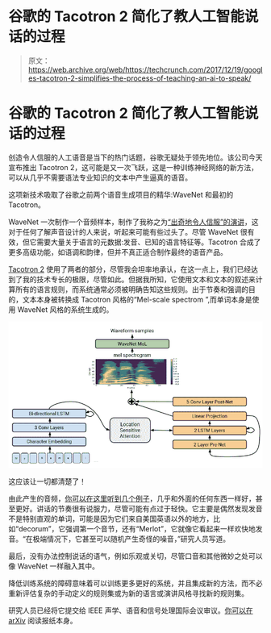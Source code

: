 # 谷歌的 Tacotron 2 简化了教人工智能说话的过程 

> 原文：<https://web.archive.org/web/https://techcrunch.com/2017/12/19/googles-tacotron-2-simplifies-the-process-of-teaching-an-ai-to-speak/>

# 谷歌的 Tacotron 2 简化了教人工智能说话的过程

创造令人信服的人工语音是当下的热门话题，谷歌无疑处于领先地位。该公司今天宣布推出 Tacotron 2，这可能是又一次飞跃，这是一种训练神经网络的新方法，可以从几乎不需要语法专业知识的文本中产生逼真的语音。

这项新技术吸取了谷歌之前两个语音生成项目的精华:WaveNet 和最初的 Tacotron。

WaveNet 一次制作一个音频样本，制作了我称之为[“出奇地令人信服”的演讲](https://web.archive.org/web/20230202225756/https://techcrunch.com/2016/09/09/googles-wavenet-uses-neural-nets-to-generate-eerily-convincing-speech-and-music/)，这对于任何了解声音设计的人来说，听起来可能有些过头了。尽管 WaveNet 很有效，但它需要大量关于语言的元数据:发音、已知的语言特征等。Tacotron 合成了更多高级功能，如语调和韵律，但并不真正适合制作最终的语音产品。

[Tacotron 2](https://web.archive.org/web/20230202225756/https://research.googleblog.com/2017/12/tacotron-2-generating-human-like-speech.html) 使用了两者的部分，尽管我会坦率地承认，在这一点上，我们已经达到了我的技术专长的极限，尽管如此。但据我所知，它使用文本和文本的叙述来计算所有的语言规则，而系统通常必须被明确告知这些规则。出于节奏和强调的目的，文本本身被转换成 Tacotron 风格的“Mel-scale spectrom ”,而单词本身是使用 WaveNet 风格的系统生成的。

[![](img/7aaa643664ecdf73da560c234d3f1f63.png)](https://web.archive.org/web/20230202225756/https://techcrunch.com/wp-content/uploads/2017/12/wavenet_diag.png)

这应该让一切都清楚了！

由此产生的音频，[你可以在这里听到几个例子](https://web.archive.org/web/20230202225756/https://google.github.io/tacotron/publications/tacotron2/index.html)，几乎和外面的任何东西一样好，甚至更好。讲话的节奏很有说服力，尽管可能有点过于轻快。它主要是偶然发现发音不是特别直观的单词，可能是因为它们来自美国英语以外的地方，比如“decorum”，它强调第一个音节，还有“Merlot”，它就像它看起来一样欢快地发音。“在极端情况下，它甚至可以随机产生奇怪的噪音，”研究人员写道。

最后，没有办法控制说话的语气，例如乐观或关切，尽管口音和其他微妙之处可以像 WaveNet 一样融入其中。

降低训练系统的障碍意味着可以训练更多更好的系统，并且集成新的方法，而不必重新评估复杂的手动定义的规则集或为新的语言或演讲风格寻找新的规则集。

研究人员已经将它提交给 IEEE 声学、语音和信号处理国际会议审议。[你可以在 arXiv](https://web.archive.org/web/20230202225756/https://arxiv.org/abs/1712.05884) 阅读报纸本身。